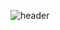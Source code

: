 ![header](https://capsule-render.vercel.app/api?type=waving&color=0:0066CC,80:0059B3,100:004080&reversal=true&height=180&text=DanielLee&fontColor=FFFFFF&fontSize=76)
